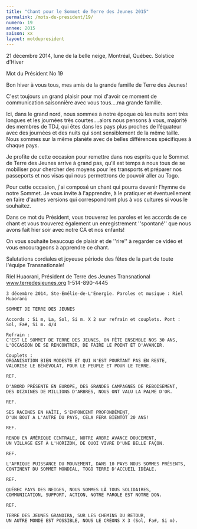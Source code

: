 ```yaml
---
title: "Chant pour le Sommet de Terre des Jeunes 2015"
permalink: /mots-du-president/19/
numero: 19
annee: 2015
saison: xx
layout: motdupresident
---
```

21 décembre 2014, lune de la belle neige, Montréal, Québec.
Solstice d’Hiver

Mot du Président No 19

Bon hiver à vous tous, mes amis de la grande famille de Terre des Jeunes!

C'est toujours un grand plaisir pour moi d'avoir ce moment de communication saisonnière avec vous tous....ma grande famille.

Ici, dans le grand nord, nous sommes à notre époque où les nuits sont très longues et les journées très courtes....alors nous pensons à vous, majorité des membres de TDJ, qui êtes dans les pays plus proches de l’équateur avec des journées et des nuits qui sont sensiblement de la même taille. Nous sommes sur la même planète avec de belles différences spécifiques à chaque pays.

Je profite de cette occasion pour remettre dans nos esprits que le Sommet de Terre des Jeunes arrive à grand pas, qu'il est temps à nous tous de se mobiliser pour chercher des moyens pour les transports et préparer nos passeports et nos visas qui nous permettrons de pouvoir aller au Togo.

Pour cette occasion, j'ai composé un chant qui pourra devenir l’hymne de notre Sommet. Je vous invite à l'apprendre, à le pratiquer et éventuellement en faire d'autres versions qui correspondront plus à vos cultures si vous le souhaitez.

Dans ce mot du Président, vous trouverez les paroles et les accords de ce chant et vous trouverez également un enregistrement ''spontané'' que nous avons fait hier soir avec notre CA et nos enfants!

On vous souhaite beaucoup de plaisir et de ''rire'' à regarder ce vidéo et vous encourageons à apprendre ce chant.

Salutations cordiales et joyeuse période des fêtes de la part de toute l'équipe Transnationale!

Riel Huaorani,
Président de Terre des Jeunes Transnational
www.terredesjeunes.org 1-514-890-4445

    3 décembre 2014, Ste-Émélie-de-L'Énergie. Paroles et musique : Riel Huaorani

    SOMMET DE TERRE DES JEUNES

    Accords : Si m, La, Sol, Si m. X 2 sur refrain et couplets. Pont : Sol, Fa#, Si m. 4/4

    Refrain :
    C'EST LE SOMMET DE TERRE DES JEUNES, ON FÊTE ENSEMBLE NOS 30 ANS,
    L'OCCASION DE SE RENCONTRER, DE FAIRE LE POINT ET D'AVANCER.

    Couplets :
    ORGANISATION BIEN MODESTE ET QUI N'EST POURTANT PAS EN RESTE,
    VALORISE LE BÉNÉVOLAT, POUR LE PEUPLE ET POUR LE TERRE.

    REF.

    D'ABORD PRÉSENTE EN EUROPE, DES GRANDES CAMPAGNES DE REBOISEMENT,
    DES DIZAINES DE MILLIONS D'ARBRES, NOUS ONT VALU LA PALME D'OR.

    REF.

    SES RACINES EN HAÏTI, S'ENFONCENT PROFONDÉMENT,
    D'UN BOUT À L'AUTRE DU PAYS, CELA FERA BIENTÔT 20 ANS!

    REF.

    RENDU EN AMÉRIQUE CENTRALE, NOTRE ARBRE AVANCE DOUCEMENT,
    UN VILLAGE EST À L'HORIZON, DE QUOI VIVRE D'UNE BELLE FAÇON.

    REF.

    L'AFRIQUE PUISSANCE DU MOUVEMENT, DANS 10 PAYS NOUS SOMMES PRÉSENTS,
    CONTINENT DU SOMMET MONDIAL, TOGO TERRE D'ACCUEIL IDÉALE.

    REF.

    QUÉBEC PAYS DES NEIGES, NOUS SOMMES LÀ TOUS SOLIDAIRES,
    COMMUNICATION, SUPPORT, ACTION, NOTRE PAROLE EST NOTRE DON.

    REF.

    TERRE DES JEUNES GRANDIRA, SUR LES CHEMINS DU RETOUR,
    UN AUTRE MONDE EST POSSIBLE, NOUS LE CRÉONS X 3 (Sol, Fa#, Si m).
